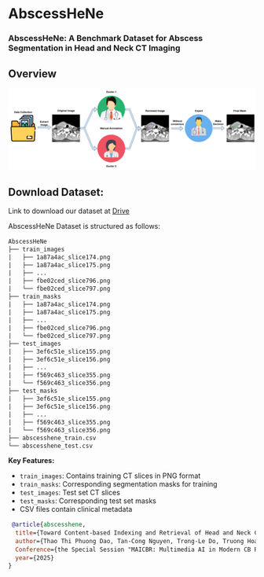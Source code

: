 # AbscessHeNe
### AbscessHeNe: A Benchmark Dataset for Abscess Segmentation in Head and Neck CT Imaging

## Overview
<img src="process.png" />

## Download Dataset:
Link to download our dataset at [Drive](https://drive.google.com/drive/folders/1_vLDHuEjtUMyLOpkKBugvrN9jHO5YQTM?usp=sharing)

AbscessHeNe Dataset is structured as follows:

```
AbscessHeNe
├── train_images
|   ├── 1a87a4ac_slice174.png
|   ├── 1a87a4ac_slice175.png
|   ├── ...
|   ├── fbe02ced_slice796.png
|   └── fbe02ced_slice797.png
├── train_masks
|   ├── 1a87a4ac_slice174.png
|   ├── 1a87a4ac_slice175.png
|   ├── ...
|   ├── fbe02ced_slice796.png
|   └── fbe02ced_slice797.png
├── test_images
|   ├── 3ef6c51e_slice155.png
|   ├── 3ef6c51e_slice156.png
|   ├── ...
|   ├── f569c463_slice355.png
|   └── f569c463_slice356.png
├── test_masks
|   ├── 3ef6c51e_slice155.png
|   ├── 3ef6c51e_slice156.png
|   ├── ...
|   ├── f569c463_slice355.png
|   └── f569c463_slice356.png
├── abscesshene_train.csv
└── abscesshene_test.csv
```

**Key Features:**
- `train_images`: Contains training CT slices in PNG format
- `train_masks`: Corresponding segmentation masks for training
- `test_images`: Test set CT slices
- `test_masks`: Corresponding test set masks
- CSV files contain clinical metadata

```bibtex
 @article{abscesshene,
  title={Toward Content-based Indexing and Retrieval of Head and Neck CT with Abscess Segmentation},
  author={Thao Thi Phuong Dao, Tan-Cong Nguyen, Trong-Le Do, Truong Hoang Viet, Nguyen Chi Thanh, Huynh Nguyen Thuan, Do Vo Cong Nguyen, Minh-Khoi Pham, Mai-Khiem Tran, Viet-Tham Huynh, Trong-Thuan Nguyen, Trung-Nghia Le, Vo Thanh Toan, Tam V. Nguyen, Minh-Triet Tran, Thanh Dinh Le},
  Conference={the Special Session "MAICBR: Multimedia AI in Modern CB Retrieval: Challenges and Applications" in the 2025 IEEE International Conference on Content-Based Multimedia Indexing (IEEE CBMI) conference},
  year={2025}
}
```
